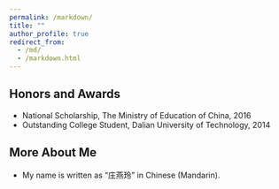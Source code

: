 ```yaml
---
permalink: /markdown/
title: ""
author_profile: true
redirect_from: 
  - /md/
  - /markdown.html
---
```


## Honors and Awards

* National Scholarship, The Ministry of Education of China, 2016
* Outstanding College Student, Dalian University of Technology, 2014

## More About Me

* My name is written as “庄燕玲” in Chinese (Mandarin).
